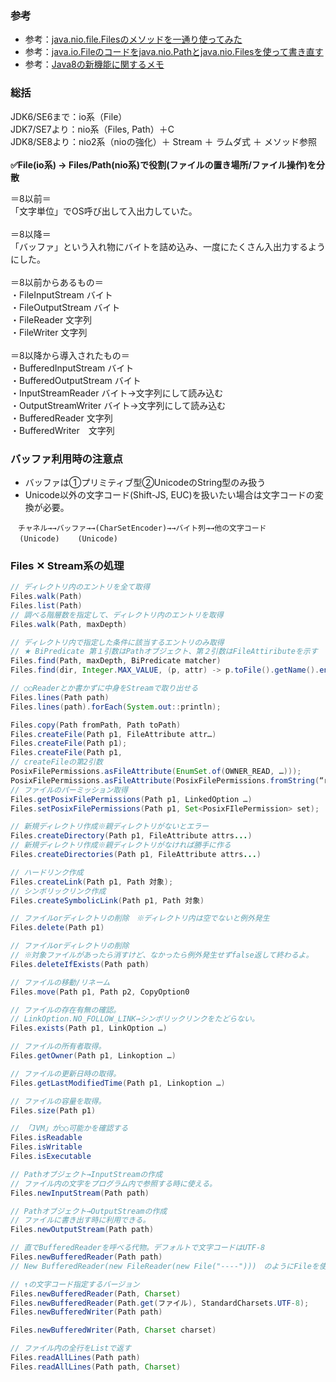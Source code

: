 ### 参考
- 参考：[java.nio.file.Filesのメソッドを一通り使ってみた](https://kagamihoge.hatenablog.com/entry/20130110/1357810886)
- 参考：[java.io.Fileのコードをjava.nio.Pathとjava.nio.Filesを使って書き直す](https://qiita.com/toastkidjp/items/5500521ff5dc0346c2b1)
- 参考：[Java8の新機能に関するメモ](https://qiita.com/kamatama_41/items/c35e29d930b074a3cd2f)

### 総括
JDK6/SE6まで：io系（File）<br>
JDK7/SE7より：nio系（Files, Path）＋C<br>
JDK8/SE8より：nio2系（nioの強化）＋ Stream ＋ ラムダ式 ＋ メソッド参照<br>
<br>
**✅File(io系) → Files/Path(nio系)で役割(ファイルの置き場所/ファイル操作)を分散**

＝8以前＝<br>
「文字単位」でOS呼び出して入出力していた。<br>
<br>
＝8以降＝<br>
「バッファ」という入れ物にバイトを詰め込み、一度にたくさん入出力するようにした。<br>
<br>
＝8以前からあるもの＝<br>
・FileInputStream バイト<br>
・FileOutputStream バイト<br>
・FileReader 文字列<br>
・FileWriter 文字列<br>
<br>
＝8以降から導入されたもの＝<br>
・BufferedInputStream バイト<br>
・BufferedOutputStream バイト<br>
・InputStreamReader バイト→文字列にして読み込む<br>
・OutputStreamWriter バイト→文字列にして読み込む<br>
・BufferedReader 文字列<br>
・BufferedWriter　文字列<br>

### バッファ利用時の注意点
- バッファは①プリミティブ型②UnicodeのString型のみ扱う
- Unicode以外の文字コード(Shift-JS, EUC)を扱いたい場合は文字コードの変換が必要。
```
　チャネル→→バッファ→→(CharSetEncoder)→→バイト列→→他の文字コード
  (Unicode)    (Unicode)　
```

### Files ✕ Stream系の処理
```java
// ディレクトリ内のエントリを全て取得
Files.walk(Path)
Files.list(Path)
// 調べる階層数を指定して、ディレクトリ内のエントリを取得
Files.walk(Path, maxDepth)

// ディレクトリ内で指定した条件に該当するエントリのみ取得
// ★ BiPredicate 第１引数はPathオブジェクト、第２引数はFileAttiributeを示す
Files.find(Path, maxDepth, BiPredicate matcher)
Files.find(dir, Integer.MAX_VALUE, (p, attr) -> p.toFile().getName().endsWith(".png")).forEach(System.out::println);

// ○○Readerとか書かずに中身をStreamで取り出せる
Files.lines(Path path)
Files.lines(path).forEach(System.out::println);

Files.copy(Path fromPath, Path toPath)
Files.createFile(Path p1, FileAttribute attr…)
Files.createFile(Path p1);
Files.createFile(Path p1,
// createFileの第2引数
PosixFilePermissions.asFileAttribute(EnumSet.of(OWNER_READ, …)));
PosixFilePermissions.asFileAttribute(PosixFilePermissions.fromString(“r—r—r—“)));
// ファイルのパーミッション取得
Files.getPosixFilePermissions(Path p1, LinkedOption …)
Files.setPosixFilePermissions(Path p1, Set<PosixFIlePermission> set);

// 新規ディレクトリ作成※親ディレクトリがないとエラー
Files.createDirectory(Path p1, FileAttribute attrs...)
// 新規ディレクトリ作成※親ディレクトリがなければ勝手に作る
Files.createDirectories(Path p1, FileAttribute attrs...)

// ハードリンク作成
Files.createLink(Path p1, Path 対象);
// シンボリックリンク作成
Files.createSymbolicLink(Path p1, Path 対象)

// ファイルorディレクトリの削除　※ディレクトリ内は空でないと例外発生
Files.delete(Path p1)

// ファイルorディレクトリの削除 
// ※対象ファイルがあったら消すけど、なかったら例外発生せずfalse返して終わるよ。
Files.deleteIfExists(Path path)

// ファイルの移動/リネーム
Files.move(Path p1, Path p2, CopyOption0

// ファイルの存在有無の確認。
// LinkOption.NO_FOLLOW_LINK→シンボリックリンクをたどらない。
Files.exists(Path p1, LinkOption …)

// ファイルの所有者取得。
Files.getOwner(Path p1, Linkoption …)

// ファイルの更新日時の取得。
Files.getLastModifiedTime(Path p1, Linkoption …)

// ファイルの容量を取得。
Files.size(Path p1)

// 「JVM」が○○可能かを確認する
Files.isReadable
Files.isWritable
Files.isExecutable

// Pathオブジェクト→InputStreamの作成
// ファイル内の文字をプログラム内で参照する時に使える。
Files.newInputStream(Path path)

// Pathオブジェクト→OutputStreamの作成
// ファイルに書き出す時に利用できる。
Files.newOutputStream(Path path)

// 直でBufferedReaderを呼べる代物。デフォルトで文字コードはUTF-8
Files.newBufferedReader(Path path)
// New BufferedReader(new FileReader(new File("----")))　のようにFileを使った形で書く必要はない。

// ↑の文字コード指定するバージョン
Files.newBufferedReader(Path, Charset)
Files.newBufferedReader(Path.get(ファイル), StandardCharsets.UTF-8);
Files.newBufferedWriter(Path path)

Files.newBufferedWriter(Path, Charset charset)

// ファイル内の全行をListで返す
Files.readAllLines(Path path)
Files.readAllLines(Path path, Charset)
```
